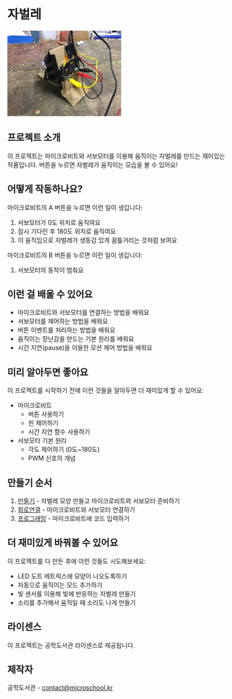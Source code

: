 # 자벌레
![img](/img/inchwarm.jpg)

## 프로젝트 소개
이 프로젝트는 마이크로비트와 서보모터를 이용해 움직이는 자벌레를 만드는 재미있는 작품입니다. 버튼을 누르면 자벌레가 움직이는 모습을 볼 수 있어요!

## 어떻게 작동하나요?
마이크로비트의 A 버튼을 누르면 이런 일이 생깁니다:
1. 서보모터가 0도 위치로 움직여요
2. 잠시 기다린 후 180도 위치로 움직여요
3. 이 움직임으로 자벌레가 생동감 있게 꿈틀거리는 것처럼 보여요

마이크로비트의 B 버튼을 누르면 이런 일이 생깁니다:
1. 서보모터의 동작이 멈춰요


## 이런 걸 배울 수 있어요
- 마이크로비트와 서보모터를 연결하는 방법을 배워요
- 서보모터를 제어하는 방법을 배워요
- 버튼 이벤트를 처리하는 방법을 배워요
- 움직이는 장난감을 만드는 기본 원리를 배워요
- 시간 지연(pause)을 이용한 모션 제어 방법을 배워요

## 미리 알아두면 좋아요
이 프로젝트를 시작하기 전에 이런 것들을 알아두면 더 재미있게 할 수 있어요:
- 마이크로비트 
    - 버튼 사용하기
    - 핀 제어하기
    - 시간 지연 함수 사용하기
- 서보모터 기본 원리
    - 각도 제어하기 (0도~180도)
    - PWM 신호의 개념

## 만들기 순서  
1. [만들기](/make.md) - 자벌레 모양 만들고 마이크로비트와 서보모터 준비하기
2. [회로연결](/schematic.md) - 마이크로비트와 서보모터 연결하기
3. [프로그래밍](/code.md) - 마이크로비트에 코드 입력하기

## 더 재미있게 바꿔볼 수 있어요
이 프로젝트를 다 만든 후에 이런 것들도 시도해보세요:
- LED 도트 메트릭스에 모양이 나오도록하기 
- 자동으로 움직이는 모드 추가하기
- 빛 센서를 이용해 빛에 반응하는 자벌레 만들기
- 소리를 추가해서 움직일 때 소리도 나게 만들기

## 라이센스 
이 프로젝트는 공학도서관 라이센스로 제공됩니다.

## 제작자
공학도서관 - contact@microschool.kr